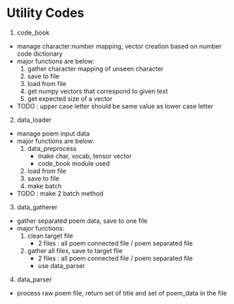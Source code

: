 # Utility Codes

1. code_book
- manage character:number mapping, vector creation based on number code dictionary
- major functions are below:
	1. gather character mapping of unseen character
	2. save to file
	3. load from file
	4. get numpy vectors that correspond to given text
	5. get expected size of a vector
- TODO : upper case letter should be same value as lower case letter

2. data_loader
- manage poem input data
- major functions are below:
	1. data_preprocess
		- make char, vocab, tensor vector
		- code_book module used
	2. load from file
	3. save to file
	4. make batch
- TODO : make 2 batch method

3. data_gatherer
- gather separated poem data, save to one file
- major functions:
	1. clean target file
		- 2 files : all poem connected file / poem separated file
	2. gather all files, save to target file
		- 2 files : all poem connected file / poem separated file
		- use data_parser
4. data_parser
- process raw poem file, return set of title and set of poem_data in the file